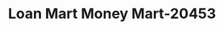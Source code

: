 ---
f_zip-code: 92840
f_state-code: CA
title: Loan Mart Money Mart-20453
f_phone: 714-971-2274
f_city-only: Grove
f_address: 12441 Haster Street Garden Grove
f_location-unique-id: '20453'
slug: loan-mart-money-mart-20453
updated-on: '2024-05-30T13:46:58.046Z'
created-on: '2024-05-30T13:36:59.803Z'
published-on: '2024-05-30T13:54:32.469Z'
f_city-state: cms/city/grove-ca.md
f_company: cms/company/loan-mart-money-mart.md
f_state: cms/state/california.md
layout: '[payday-loan].html'
tags: payday-loan
---